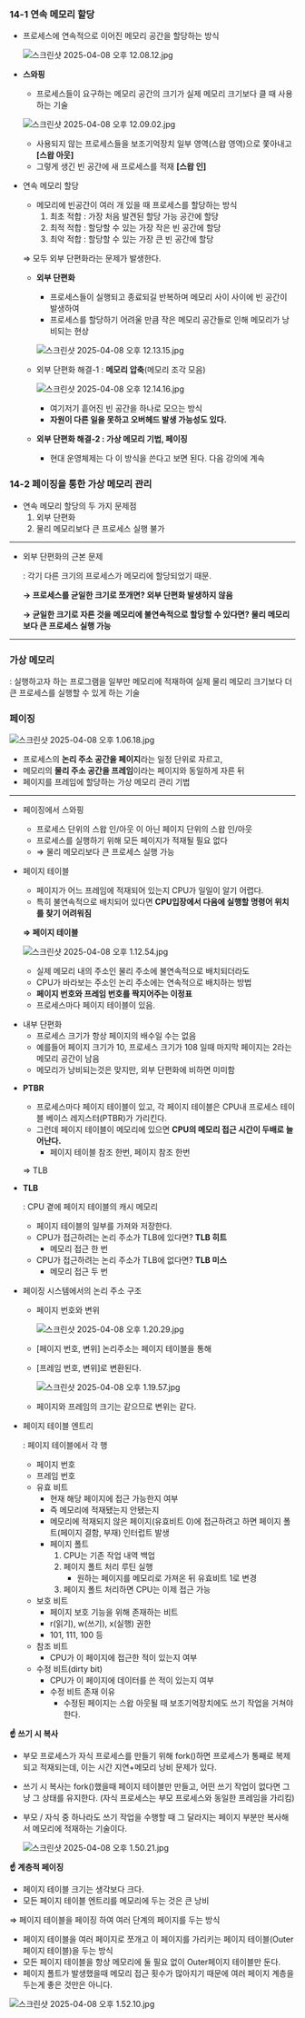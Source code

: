 ### 14-1 연속 메모리 할당

- 프로세스에 연속적으로 이어진 메모리 공간을 할당하는 방식
    
    ![스크린샷 2025-04-08 오후 12.08.12.jpg](attachment:31e252f1-c787-4c32-b2af-cff342c22b90:스크린샷_2025-04-08_오후_12.08.12.jpg)
    
- **스와핑**
    - 프로세스들이 요구하는 메모리 공간의 크기가 실제 메모리 크기보다 클 때 사용하는 기술
    
    ![스크린샷 2025-04-08 오후 12.09.02.jpg](attachment:78f76ed3-6ee3-4908-9204-b85550709b14:스크린샷_2025-04-08_오후_12.09.02.jpg)
    
    - 사용되지 않는 프로세스들을 보조기억장치 일부 영역(스왑 영역)으로 쫓아내고 **[스왑 아웃]**
    - 그렇게 생긴 빈 공간에 새 프로세스를 적재 **[스왑 인]**
- 연속 메모리 할당
    - 메모리에 빈공간이 여러 개 있을 때 프로세스를 할당하는 방식
        1. 최초 적합 : 가장 처음 발견된 할당 가능 공간에 할당
        2. 최적 적합 : 할당할 수 있는 가장 작은 빈 공간에 할당
        3. 최악 적합 : 할당할 수 있는 가장 큰 빈 공간에 할당
    
    ⇒ 모두 외부 단편화라는 문제가 발생한다.
    
    - **외부 단편화**
        - 프로세스들이 실행되고 종료되길 반복하며 메모리 사이 사이에 빈 공간이 발생하여
        - 프로세스를 할당하기 어려울 만큼 작은 메모리 공간들로 인해 메모리가 낭비되는 현상
        
        ![스크린샷 2025-04-08 오후 12.13.15.jpg](attachment:93d379f2-3a6e-4585-8c75-05404e5ae10e:스크린샷_2025-04-08_오후_12.13.15.jpg)
        
    - 외부 단편화 해결-1 : **메모리 압축**(메모리 조각 모음)
        
        ![스크린샷 2025-04-08 오후 12.14.16.jpg](attachment:780a52e9-f890-4849-aefd-19327ce9e075:스크린샷_2025-04-08_오후_12.14.16.jpg)
        
        - 여기저기 흩어진 빈 공간을 하나로 모으는 방식
        - **자원이 다른 일을 못하고 오버헤드 발생 가능성도 있다.**
    - **외부 단편화 해결-2 : 가상 메모리 기법, 페이징**
        - 현대 운영체제는 다 이 방식을 쓴다고 보면 된다. 다음 강의에 계속

### 14-2 페이징을 통한 가상 메모리 관리

- 연속 메모리 할당의 두 가지 문제점
    1. 외부 단편화
    2. 물리 메모리보다 큰 프로세스 실행 불가

---

- 외부 단편화의 근본 문제
    
    : 각기 다른 크기의 프로세스가 메모리에 할당되었기 때문.
    
    **→ 프로세스를 균일한 크기로 쪼개면? 외부 단편화 발생하지 않음**
    
    **→ 균일한 크기로 자른 것을 메모리에 불연속적으로 할당할 수 있다면? 물리 메모리보다 큰 프로세스 실행 가능**
    

---

### 가상 메모리

: 실행하고자 하는 프로그램을 일부만 메모리에 적재하여 실제 물리 메모리 크기보다 더 큰 프로세스를 실행할 수 있게 하는 기술

### **페이징**

![스크린샷 2025-04-08 오후 1.06.18.jpg](attachment:d03553a1-5040-44f8-b35d-a97a75d903cc:스크린샷_2025-04-08_오후_1.06.18.jpg)

- 프로세스의 **논리 주소 공간을 페이지**라는 일정 단위로 자르고,
- 메모리의 **물리 주소 공간을 프레임**이라는 페이지와 동일하게 자른 뒤
- 페이지를 프레임에 할당하는 가상 메모리 관리 기법

---

- 페이징에서 스와핑
    - 프로세스 단위의 스왑 인/아웃 이 아닌 페이지 단위의 스왑 인/아웃
    - 프로세스를 실행하기 위해 모든 페이지가 적재될 필요 없다
    - ⇒ 물리 메모리보다 큰 프로세스 실행 가능
- 페이지 테이블
    - 페이지가 어느 프레임에 적재되어 있는지 CPU가 일일이 알기 어렵다.
    - 특히 불연속적으로 배치되어 있다면 **CPU입장에서 다음에 실행할 명령어 위치를 찾기 어려워짐**
    
    **⇒ 페이지 테이블**
    
    ![스크린샷 2025-04-08 오후 1.12.54.jpg](attachment:fc38219f-9098-4751-be31-00ffd4b061d9:스크린샷_2025-04-08_오후_1.12.54.jpg)
    
    - 실제 메모리 내의 주소인 물리 주소에 불연속적으로 배치되더라도
    - CPU가 바라보는 주소인 논리 주소에는 연속적으로 배치하는 방법
    - **페이지 번호와 프레임 번호를 짝지어주는 이정표**
    - 프로세스마다 페이지 테이블이 있음.

<aside>

- 내부 단편화
    - 프로세스 크기가 항상 페이지의 배수일 수는 없음
    - 예를들어 페이지 크기가 10, 프로세스 크기가 108 일때 마지막 페이지는 2라는 메모리 공간이 남음
    - 메모리가 낭비되는것은 맞지만, 외부 단편화에 비하면 미미함
</aside>

- **PTBR**
    - 프로세스마다 페이지 테이블이 있고, 각 페이지 테이블은 CPU내 프로세스 테이블 베이스 레지스터(PTBR)가 가리킨다.
    - 그런데 페이지 테이블이 메모리에 있으면 **CPU의 메모리 접근 시간이 두배로 늘어난다.**
        - 페이지 테이블 참조 한번, 페이지 참조 한번
    
    ⇒ TLB
    
- **TLB**
    
    : CPU 곁에 페이지 테이블의 캐시 메모리
    
    - 페이지 테이블의 일부를 가져와 저장한다.
    - CPU가 접근하려는 논리 주소가 TLB에 있다면? **TLB 히트**
        - 메모리 접근 한 번
    - CPU가 접근하려는 논리 주소가 TLB에 없다면? **TLB 미스**
        - 메모리 접근 두 번
- 페이징 시스템에서의 논리 주소 구조
    - 페이지 번호와 변위
        
        ![스크린샷 2025-04-08 오후 1.20.29.jpg](attachment:b88da501-7cc0-4270-acb0-79e0f38f9f7f:스크린샷_2025-04-08_오후_1.20.29.jpg)
        
    - [페이지 번호, 변위] 논리주소는 페이지 테이블을 통해
    - [프레임 번호, 변위]로 변환된다.
        
        ![스크린샷 2025-04-08 오후 1.19.57.jpg](attachment:b57f39e6-a534-4402-ade1-474ec027535a:스크린샷_2025-04-08_오후_1.19.57.jpg)
        
    - 페이지와 프레임의 크기는 같으므로 변위는 같다.
- 페이지 테이블 엔트리
    
    : 페이지 테이블에서 각 행
    
    - 페이지 번호
    - 프레임 번호
    - 유효 비트
        - 현재 해당 페이지에 접근 가능한지 여부
        - 즉 메모리에 적재됐는지 안됐는지
        - 메모리에 적재되지 않은 페이지(유효비트 0)에 접근하려고 하면 페이지 폴트(페이지 결함, 부재) 인터럽트 발생
        - 페이지 폴트
            1. CPU는 기존 작업 내역 백업
            2. 페이지 폴트 처리 루틴 실행
                - 원하는 페이지를 메모리로 가져온 뒤 유효비트 1로 변경
            3. 페이지 폴트 처리하면 CPU는 이제 접근 가능
    - 보호 비트
        - 페이지 보호 기능을 위해 존재하는 비트
        - r(읽기), w(쓰기), x(실행) 권한
        - 101, 111, 100 등
    - 참조 비트
        - CPU가 이 페이지에 접근한 적이 있는지 여부
    - 수정 비트(dirty bit)
        - CPU가 이 페이지에 데이터를 쓴 적이 있는지 여부
        - 수정 비트 존재 이유
            - 수정된 페이지는 스왑 아웃될 때 보조기억장치에도 쓰기 작업을 거쳐야 한다.

<aside>

**☝️ 쓰기 시 복사**

- 부모 프로세스가 자식 프로세스를 만들기 위해 fork()하면 프로세스가 통째로 복제되고 적재되는데, 이는 시간 지연+메모리 낭비 문제가 있다.
- 쓰기 시 복사는 fork()했을때 페이지 테이블만 만들고, 어떤 쓰기 작업이 없다면 그냥 그 상태를 유지한다. (자식 프로세스는 부모 프로세스와 동일한 프레임을 가리킴)
- 부모 / 자식 중 하나라도 쓰기 작업을 수행할 때 그 달라지는 페이지 부분만 복사해서 메모리에 적재하는 기술이다.
    
    ![스크린샷 2025-04-08 오후 1.50.21.jpg](attachment:9e4073c9-e90f-4544-bcce-05d47175112f:스크린샷_2025-04-08_오후_1.50.21.jpg)
    

**☝️ 계층적 페이징**

- 페이지 테이블 크기는 생각보다 크다.
- 모든 페이지 테이블 엔트리를 메모리에 두는 것은 큰 낭비

⇒ 페이지 테이블을 페이징 하여 여러 단계의 페이지를 두는 방식

- 페이지 테이블을 여러 페이지로 쪼개고 이 페이지를 가리키는 페이지 테이블(Outer 페이지 테이블)을 두는 방식
- 모든 페이지 테이블을 항상 메모리에 둘 필요 없이 Outer페이지 테이블만 둔다.
- 페이지 폴트가 발생했을때 메모리 접근 횟수가 많아지기 때문에 여러 페이지 계층을 두는게 좋은 것만은 아니다.

![스크린샷 2025-04-08 오후 1.52.10.jpg](attachment:c27f480e-fb2c-4559-bd48-6cf82383226f:스크린샷_2025-04-08_오후_1.52.10.jpg)

</aside>